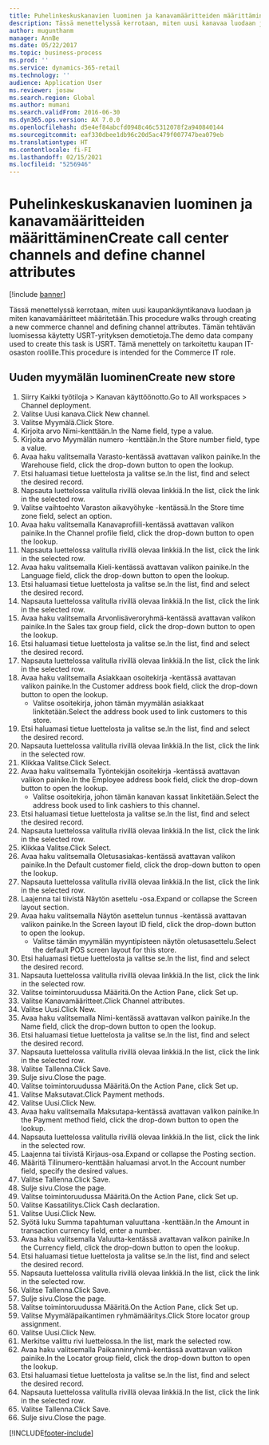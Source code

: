 ```yaml
---
title: Puhelinkeskuskanavien luominen ja kanavamääritteiden määrittäminen
description: Tässä menettelyssä kerrotaan, miten uusi kanavaa luodaan ja miten kanavamääritteet määritetään.
author: mugunthanm
manager: AnnBe
ms.date: 05/22/2017
ms.topic: business-process
ms.prod: ''
ms.service: dynamics-365-retail
ms.technology: ''
audience: Application User
ms.reviewer: josaw
ms.search.region: Global
ms.author: mumani
ms.search.validFrom: 2016-06-30
ms.dyn365.ops.version: AX 7.0.0
ms.openlocfilehash: d5e4ef84abcfd0948c46c5312078f2a940840144
ms.sourcegitcommit: eaf330dbee1db96c20d5ac479f007747bea079eb
ms.translationtype: HT
ms.contentlocale: fi-FI
ms.lasthandoff: 02/15/2021
ms.locfileid: "5256946"
---
```

# <a name="create-call-center-channels-and-define-channel-attributes"></a><span data-ttu-id="5aaa2-103">Puhelinkeskuskanavien luominen ja kanavamääritteiden määrittäminen</span><span class="sxs-lookup"><span data-stu-id="5aaa2-103">Create call center channels and define channel attributes</span></span>

[!include [banner](../includes/banner.md)]

<span data-ttu-id="5aaa2-104">Tässä menettelyssä kerrotaan, miten uusi kaupankäyntikanava luodaan ja miten kanavamääritteet määritetään.</span><span class="sxs-lookup"><span data-stu-id="5aaa2-104">This procedure walks through creating a new commerce channel and defining channel attributes.</span></span> <span data-ttu-id="5aaa2-105">Tämän tehtävän luomisessa käytetty USRT-yrityksen demotietoja.</span><span class="sxs-lookup"><span data-stu-id="5aaa2-105">The demo data company used to create this task is USRT.</span></span> <span data-ttu-id="5aaa2-106">Tämä menettely on tarkoitettu kaupan IT-osaston roolille.</span><span class="sxs-lookup"><span data-stu-id="5aaa2-106">This procedure is intended for the Commerce IT role.</span></span>


## <a name="create-new-store"></a><span data-ttu-id="5aaa2-107">Uuden myymälän luominen</span><span class="sxs-lookup"><span data-stu-id="5aaa2-107">Create new store</span></span>
1. <span data-ttu-id="5aaa2-108">Siirry Kaikki työtiloja > Kanavan käyttöönotto.</span><span class="sxs-lookup"><span data-stu-id="5aaa2-108">Go to All workspaces > Channel deployment.</span></span>
2. <span data-ttu-id="5aaa2-109">Valitse Uusi kanava.</span><span class="sxs-lookup"><span data-stu-id="5aaa2-109">Click New channel.</span></span>
3. <span data-ttu-id="5aaa2-110">Valitse Myymälä.</span><span class="sxs-lookup"><span data-stu-id="5aaa2-110">Click Store.</span></span>
4. <span data-ttu-id="5aaa2-111">Kirjoita arvo Nimi-kenttään.</span><span class="sxs-lookup"><span data-stu-id="5aaa2-111">In the Name field, type a value.</span></span>
5. <span data-ttu-id="5aaa2-112">Kirjoita arvo Myymälän numero -kenttään.</span><span class="sxs-lookup"><span data-stu-id="5aaa2-112">In the Store number field, type a value.</span></span>
6. <span data-ttu-id="5aaa2-113">Avaa haku valitsemalla Varasto-kentässä avattavan valikon painike.</span><span class="sxs-lookup"><span data-stu-id="5aaa2-113">In the Warehouse field, click the drop-down button to open the lookup.</span></span>
7. <span data-ttu-id="5aaa2-114">Etsi haluamasi tietue luettelosta ja valitse se.</span><span class="sxs-lookup"><span data-stu-id="5aaa2-114">In the list, find and select the desired record.</span></span>
8. <span data-ttu-id="5aaa2-115">Napsauta luettelossa valitulla rivillä olevaa linkkiä.</span><span class="sxs-lookup"><span data-stu-id="5aaa2-115">In the list, click the link in the selected row.</span></span>
9. <span data-ttu-id="5aaa2-116">Valitse vaihtoehto Varaston aikavyöhyke -kentässä.</span><span class="sxs-lookup"><span data-stu-id="5aaa2-116">In the Store time zone field, select an option.</span></span>
10. <span data-ttu-id="5aaa2-117">Avaa haku valitsemalla Kanavaprofiili-kentässä avattavan valikon painike.</span><span class="sxs-lookup"><span data-stu-id="5aaa2-117">In the Channel profile field, click the drop-down button to open the lookup.</span></span>
11. <span data-ttu-id="5aaa2-118">Napsauta luettelossa valitulla rivillä olevaa linkkiä.</span><span class="sxs-lookup"><span data-stu-id="5aaa2-118">In the list, click the link in the selected row.</span></span>
12. <span data-ttu-id="5aaa2-119">Avaa haku valitsemalla Kieli-kentässä avattavan valikon painike.</span><span class="sxs-lookup"><span data-stu-id="5aaa2-119">In the Language field, click the drop-down button to open the lookup.</span></span>
13. <span data-ttu-id="5aaa2-120">Etsi haluamasi tietue luettelosta ja valitse se.</span><span class="sxs-lookup"><span data-stu-id="5aaa2-120">In the list, find and select the desired record.</span></span>
14. <span data-ttu-id="5aaa2-121">Napsauta luettelossa valitulla rivillä olevaa linkkiä.</span><span class="sxs-lookup"><span data-stu-id="5aaa2-121">In the list, click the link in the selected row.</span></span>
15. <span data-ttu-id="5aaa2-122">Avaa haku valitsemalla Arvonlisäveroryhmä-kentässä avattavan valikon painike.</span><span class="sxs-lookup"><span data-stu-id="5aaa2-122">In the Sales tax group field, click the drop-down button to open the lookup.</span></span>
16. <span data-ttu-id="5aaa2-123">Etsi haluamasi tietue luettelosta ja valitse se.</span><span class="sxs-lookup"><span data-stu-id="5aaa2-123">In the list, find and select the desired record.</span></span>
17. <span data-ttu-id="5aaa2-124">Napsauta luettelossa valitulla rivillä olevaa linkkiä.</span><span class="sxs-lookup"><span data-stu-id="5aaa2-124">In the list, click the link in the selected row.</span></span>
18. <span data-ttu-id="5aaa2-125">Avaa haku valitsemalla Asiakkaan osoitekirja -kentässä avattavan valikon painike.</span><span class="sxs-lookup"><span data-stu-id="5aaa2-125">In the Customer address book field, click the drop-down button to open the lookup.</span></span>
    * <span data-ttu-id="5aaa2-126">Valitse osoitekirja, johon tämän myymälän asiakkaat linkitetään.</span><span class="sxs-lookup"><span data-stu-id="5aaa2-126">Select the address book used to link customers to this store.</span></span>  
19. <span data-ttu-id="5aaa2-127">Etsi haluamasi tietue luettelosta ja valitse se.</span><span class="sxs-lookup"><span data-stu-id="5aaa2-127">In the list, find and select the desired record.</span></span>
20. <span data-ttu-id="5aaa2-128">Napsauta luettelossa valitulla rivillä olevaa linkkiä.</span><span class="sxs-lookup"><span data-stu-id="5aaa2-128">In the list, click the link in the selected row.</span></span>
21. <span data-ttu-id="5aaa2-129">Klikkaa Valitse.</span><span class="sxs-lookup"><span data-stu-id="5aaa2-129">Click Select.</span></span>
22. <span data-ttu-id="5aaa2-130">Avaa haku valitsemalla Työntekijän osoitekirja -kentässä avattavan valikon painike.</span><span class="sxs-lookup"><span data-stu-id="5aaa2-130">In the Employee address book field, click the drop-down button to open the lookup.</span></span>
    * <span data-ttu-id="5aaa2-131">Valitse osoitekirja, johon tämän kanavan kassat linkitetään.</span><span class="sxs-lookup"><span data-stu-id="5aaa2-131">Select the address book used to link cashiers to this channel.</span></span>  
23. <span data-ttu-id="5aaa2-132">Etsi haluamasi tietue luettelosta ja valitse se.</span><span class="sxs-lookup"><span data-stu-id="5aaa2-132">In the list, find and select the desired record.</span></span>
24. <span data-ttu-id="5aaa2-133">Napsauta luettelossa valitulla rivillä olevaa linkkiä.</span><span class="sxs-lookup"><span data-stu-id="5aaa2-133">In the list, click the link in the selected row.</span></span>
25. <span data-ttu-id="5aaa2-134">Klikkaa Valitse.</span><span class="sxs-lookup"><span data-stu-id="5aaa2-134">Click Select.</span></span>
26. <span data-ttu-id="5aaa2-135">Avaa haku valitsemalla Oletusasiakas-kentässä avattavan valikon painike.</span><span class="sxs-lookup"><span data-stu-id="5aaa2-135">In the Default customer field, click the drop-down button to open the lookup.</span></span>
27. <span data-ttu-id="5aaa2-136">Napsauta luettelossa valitulla rivillä olevaa linkkiä.</span><span class="sxs-lookup"><span data-stu-id="5aaa2-136">In the list, click the link in the selected row.</span></span>
28. <span data-ttu-id="5aaa2-137">Laajenna tai tiivistä Näytön asettelu -osa.</span><span class="sxs-lookup"><span data-stu-id="5aaa2-137">Expand or collapse the Screen layout section.</span></span>
29. <span data-ttu-id="5aaa2-138">Avaa haku valitsemalla Näytön asettelun tunnus -kentässä avattavan valikon painike.</span><span class="sxs-lookup"><span data-stu-id="5aaa2-138">In the Screen layout ID field, click the drop-down button to open the lookup.</span></span>
    * <span data-ttu-id="5aaa2-139">Valitse tämän myymälän myyntipisteen näytön oletusasettelu.</span><span class="sxs-lookup"><span data-stu-id="5aaa2-139">Select the default POS screen layout for this store.</span></span>  
30. <span data-ttu-id="5aaa2-140">Etsi haluamasi tietue luettelosta ja valitse se.</span><span class="sxs-lookup"><span data-stu-id="5aaa2-140">In the list, find and select the desired record.</span></span>
31. <span data-ttu-id="5aaa2-141">Napsauta luettelossa valitulla rivillä olevaa linkkiä.</span><span class="sxs-lookup"><span data-stu-id="5aaa2-141">In the list, click the link in the selected row.</span></span>
32. <span data-ttu-id="5aaa2-142">Valitse toimintoruudussa Määritä.</span><span class="sxs-lookup"><span data-stu-id="5aaa2-142">On the Action Pane, click Set up.</span></span>
33. <span data-ttu-id="5aaa2-143">Valitse Kanavamääritteet.</span><span class="sxs-lookup"><span data-stu-id="5aaa2-143">Click Channel attributes.</span></span>
34. <span data-ttu-id="5aaa2-144">Valitse Uusi.</span><span class="sxs-lookup"><span data-stu-id="5aaa2-144">Click New.</span></span>
35. <span data-ttu-id="5aaa2-145">Avaa haku valitsemalla Nimi-kentässä avattavan valikon painike.</span><span class="sxs-lookup"><span data-stu-id="5aaa2-145">In the Name field, click the drop-down button to open the lookup.</span></span>
36. <span data-ttu-id="5aaa2-146">Etsi haluamasi tietue luettelosta ja valitse se.</span><span class="sxs-lookup"><span data-stu-id="5aaa2-146">In the list, find and select the desired record.</span></span>
37. <span data-ttu-id="5aaa2-147">Napsauta luettelossa valitulla rivillä olevaa linkkiä.</span><span class="sxs-lookup"><span data-stu-id="5aaa2-147">In the list, click the link in the selected row.</span></span>
38. <span data-ttu-id="5aaa2-148">Valitse Tallenna.</span><span class="sxs-lookup"><span data-stu-id="5aaa2-148">Click Save.</span></span>
39. <span data-ttu-id="5aaa2-149">Sulje sivu.</span><span class="sxs-lookup"><span data-stu-id="5aaa2-149">Close the page.</span></span>
40. <span data-ttu-id="5aaa2-150">Valitse toimintoruudussa Määritä.</span><span class="sxs-lookup"><span data-stu-id="5aaa2-150">On the Action Pane, click Set up.</span></span>
41. <span data-ttu-id="5aaa2-151">Valitse Maksutavat.</span><span class="sxs-lookup"><span data-stu-id="5aaa2-151">Click Payment methods.</span></span>
42. <span data-ttu-id="5aaa2-152">Valitse Uusi.</span><span class="sxs-lookup"><span data-stu-id="5aaa2-152">Click New.</span></span>
43. <span data-ttu-id="5aaa2-153">Avaa haku valitsemalla Maksutapa-kentässä avattavan valikon painike.</span><span class="sxs-lookup"><span data-stu-id="5aaa2-153">In the Payment method field, click the drop-down button to open the lookup.</span></span>
44. <span data-ttu-id="5aaa2-154">Napsauta luettelossa valitulla rivillä olevaa linkkiä.</span><span class="sxs-lookup"><span data-stu-id="5aaa2-154">In the list, click the link in the selected row.</span></span>
45. <span data-ttu-id="5aaa2-155">Laajenna tai tiivistä Kirjaus-osa.</span><span class="sxs-lookup"><span data-stu-id="5aaa2-155">Expand or collapse the Posting section.</span></span>
46. <span data-ttu-id="5aaa2-156">Määritä Tilinumero-kenttään haluamasi arvot.</span><span class="sxs-lookup"><span data-stu-id="5aaa2-156">In the Account number field, specify the desired values.</span></span>
47. <span data-ttu-id="5aaa2-157">Valitse Tallenna.</span><span class="sxs-lookup"><span data-stu-id="5aaa2-157">Click Save.</span></span>
48. <span data-ttu-id="5aaa2-158">Sulje sivu.</span><span class="sxs-lookup"><span data-stu-id="5aaa2-158">Close the page.</span></span>
49. <span data-ttu-id="5aaa2-159">Valitse toimintoruudussa Määritä.</span><span class="sxs-lookup"><span data-stu-id="5aaa2-159">On the Action Pane, click Set up.</span></span>
50. <span data-ttu-id="5aaa2-160">Valitse Kassatilitys.</span><span class="sxs-lookup"><span data-stu-id="5aaa2-160">Click Cash declaration.</span></span>
51. <span data-ttu-id="5aaa2-161">Valitse Uusi.</span><span class="sxs-lookup"><span data-stu-id="5aaa2-161">Click New.</span></span>
52. <span data-ttu-id="5aaa2-162">Syötä luku Summa tapahtuman valuuttana -kenttään.</span><span class="sxs-lookup"><span data-stu-id="5aaa2-162">In the Amount in transaction currency field, enter a number.</span></span>
53. <span data-ttu-id="5aaa2-163">Avaa haku valitsemalla Valuutta-kentässä avattavan valikon painike.</span><span class="sxs-lookup"><span data-stu-id="5aaa2-163">In the Currency field, click the drop-down button to open the lookup.</span></span>
54. <span data-ttu-id="5aaa2-164">Etsi haluamasi tietue luettelosta ja valitse se.</span><span class="sxs-lookup"><span data-stu-id="5aaa2-164">In the list, find and select the desired record.</span></span>
55. <span data-ttu-id="5aaa2-165">Napsauta luettelossa valitulla rivillä olevaa linkkiä.</span><span class="sxs-lookup"><span data-stu-id="5aaa2-165">In the list, click the link in the selected row.</span></span>
56. <span data-ttu-id="5aaa2-166">Valitse Tallenna.</span><span class="sxs-lookup"><span data-stu-id="5aaa2-166">Click Save.</span></span>
57. <span data-ttu-id="5aaa2-167">Sulje sivu.</span><span class="sxs-lookup"><span data-stu-id="5aaa2-167">Close the page.</span></span>
58. <span data-ttu-id="5aaa2-168">Valitse toimintoruudussa Määritä.</span><span class="sxs-lookup"><span data-stu-id="5aaa2-168">On the Action Pane, click Set up.</span></span>
59. <span data-ttu-id="5aaa2-169">Valitse Myymäläpaikantimen ryhmämääritys.</span><span class="sxs-lookup"><span data-stu-id="5aaa2-169">Click Store locator group assignment.</span></span>
60. <span data-ttu-id="5aaa2-170">Valitse Uusi.</span><span class="sxs-lookup"><span data-stu-id="5aaa2-170">Click New.</span></span>
61. <span data-ttu-id="5aaa2-171">Merkitse valittu rivi luettelossa.</span><span class="sxs-lookup"><span data-stu-id="5aaa2-171">In the list, mark the selected row.</span></span>
62. <span data-ttu-id="5aaa2-172">Avaa haku valitsemalla Paikanninryhmä-kentässä avattavan valikon painike.</span><span class="sxs-lookup"><span data-stu-id="5aaa2-172">In the Locator group field, click the drop-down button to open the lookup.</span></span>
63. <span data-ttu-id="5aaa2-173">Etsi haluamasi tietue luettelosta ja valitse se.</span><span class="sxs-lookup"><span data-stu-id="5aaa2-173">In the list, find and select the desired record.</span></span>
64. <span data-ttu-id="5aaa2-174">Napsauta luettelossa valitulla rivillä olevaa linkkiä.</span><span class="sxs-lookup"><span data-stu-id="5aaa2-174">In the list, click the link in the selected row.</span></span>
65. <span data-ttu-id="5aaa2-175">Valitse Tallenna.</span><span class="sxs-lookup"><span data-stu-id="5aaa2-175">Click Save.</span></span>
66. <span data-ttu-id="5aaa2-176">Sulje sivu.</span><span class="sxs-lookup"><span data-stu-id="5aaa2-176">Close the page.</span></span>



[!INCLUDE[footer-include](../../includes/footer-banner.md)]